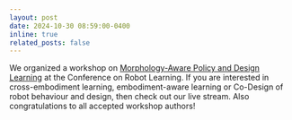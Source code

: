 ```yaml
---
layout: post
date: 2024-10-30 08:59:00-0400
inline: true
related_posts: false
---
```

We organized a workshop on [Morphology-Aware Policy and Design Learning](https://sites.google.com/view/corl-mapodel-workshop/home) at the Conference on Robot Learning. If you are interested in cross-embodiment learning, embodiment-aware learning or Co-Design of robot behaviour and design, then check out our live stream. Also congratulations to all accepted workshop authors!